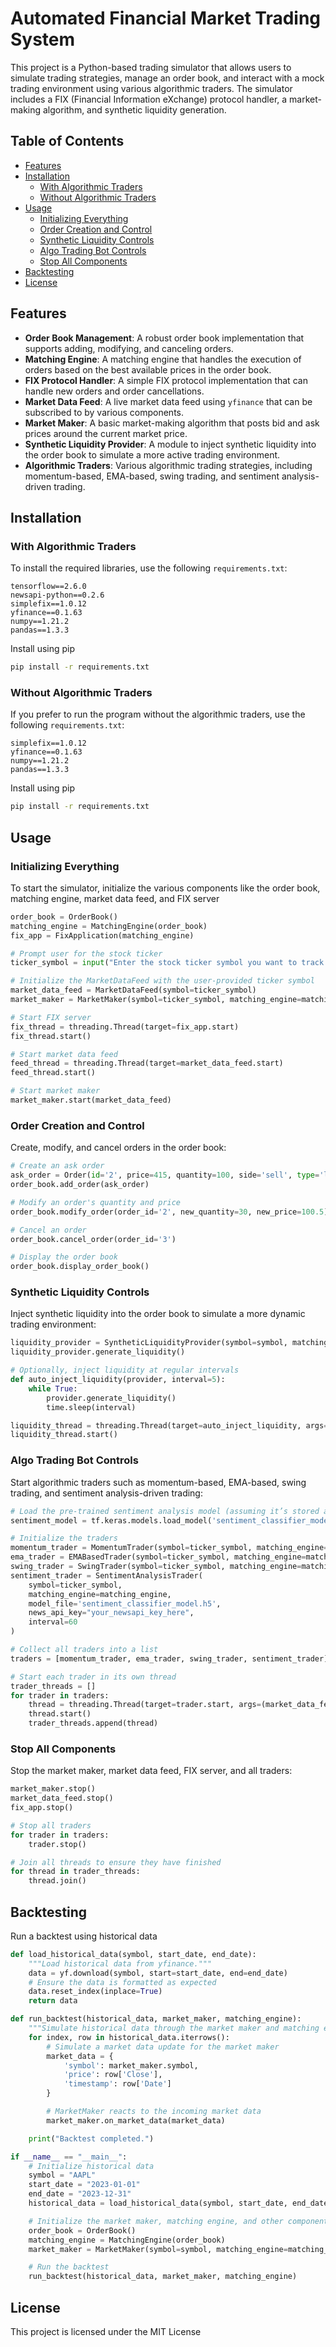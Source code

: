 # Automated Financial Market Trading System
 This project is a Python-based trading simulator that allows users to simulate trading strategies, manage an order book, and interact with a mock trading environment using various algorithmic traders. The simulator includes a FIX (Financial Information eXchange) protocol handler, a market-making algorithm, and synthetic liquidity generation.

## Table of Contents

- [Features](#features)
- [Installation](#installation)
  - [With Algorithmic Traders](#with-algorithmic-traders)
  - [Without Algorithmic Traders](#without-algorithmic-traders)
- [Usage](#usage)
  - [Initializing Everything](#initializing-everything)
  - [Order Creation and Control](#order-creation-and-control)
  - [Synthetic Liquidity Controls](#synthetic-liquidity-controls)
  - [Algo Trading Bot Controls](#algo-trading-bot-controls)
  - [Stop All Components](#stop-all-components)
- [Backtesting](#backtesting)
- [License](#license)

## Features

- **Order Book Management**: A robust order book implementation that supports adding, modifying, and canceling orders.
- **Matching Engine**: A matching engine that handles the execution of orders based on the best available prices in the order book.
- **FIX Protocol Handler**: A simple FIX protocol implementation that can handle new orders and order cancellations.
- **Market Data Feed**: A live market data feed using `yfinance` that can be subscribed to by various components.
- **Market Maker**: A basic market-making algorithm that posts bid and ask prices around the current market price.
- **Synthetic Liquidity Provider**: A module to inject synthetic liquidity into the order book to simulate a more active trading environment.
- **Algorithmic Traders**: Various algorithmic trading strategies, including momentum-based, EMA-based, swing trading, and sentiment analysis-driven trading.

## Installation

### With Algorithmic Traders

To install the required libraries, use the following `requirements.txt`:
```plaintext
tensorflow==2.6.0
newsapi-python==0.2.6
simplefix==1.0.12
yfinance==0.1.63
numpy==1.21.2
pandas==1.3.3
```
Install using pip
```bash
pip install -r requirements.txt
```

### Without Algorithmic Traders
If you prefer to run the program without the algorithmic traders, use the following `requirements.txt`:
```plaintext
simplefix==1.0.12
yfinance==0.1.63
numpy==1.21.2
pandas==1.3.3
```
Install using pip
```bash
pip install -r requirements.txt
```

## Usage
### Initializing Everything
To start the simulator, initialize the various components like the order book, matching engine, market data feed, and FIX server
```python
order_book = OrderBook()
matching_engine = MatchingEngine(order_book)
fix_app = FixApplication(matching_engine)

# Prompt user for the stock ticker
ticker_symbol = input("Enter the stock ticker symbol you want to track (e.g., AAPL): ").upper()

# Initialize the MarketDataFeed with the user-provided ticker symbol
market_data_feed = MarketDataFeed(symbol=ticker_symbol)
market_maker = MarketMaker(symbol=ticker_symbol, matching_engine=matching_engine)

# Start FIX server
fix_thread = threading.Thread(target=fix_app.start)
fix_thread.start()

# Start market data feed
feed_thread = threading.Thread(target=market_data_feed.start)
feed_thread.start()

# Start market maker
market_maker.start(market_data_feed)

```

### Order Creation and Control
Create, modify, and cancel orders in the order book:
```python
# Create an ask order
ask_order = Order(id='2', price=415, quantity=100, side='sell', type='limit', symbol='MSFT')
order_book.add_order(ask_order)

# Modify an order's quantity and price
order_book.modify_order(order_id='2', new_quantity=30, new_price=100.5)

# Cancel an order
order_book.cancel_order(order_id='3')

# Display the order book
order_book.display_order_book()

```
### Synthetic Liquidity Controls
Inject synthetic liquidity into the order book to simulate a more dynamic trading environment:
```python
liquidity_provider = SyntheticLiquidityProvider(symbol=symbol, matching_engine=matching_engine, num_orders=10)
liquidity_provider.generate_liquidity()

# Optionally, inject liquidity at regular intervals
def auto_inject_liquidity(provider, interval=5):
    while True:
        provider.generate_liquidity()
        time.sleep(interval)

liquidity_thread = threading.Thread(target=auto_inject_liquidity, args=(liquidity_provider, 5))  # Inject every 5 seconds
liquidity_thread.start()

```
### Algo Trading Bot Controls
Start algorithmic traders such as momentum-based, EMA-based, swing trading, and sentiment analysis-driven trading:
```python
# Load the pre-trained sentiment analysis model (assuming it’s stored as 'sentiment_classifier_model.h5')
sentiment_model = tf.keras.models.load_model('sentiment_classifier_model.h5')

# Initialize the traders
momentum_trader = MomentumTrader(symbol=ticker_symbol, matching_engine=matching_engine, interval=10)
ema_trader = EMABasedTrader(symbol=ticker_symbol, matching_engine=matching_engine, interval=30)
swing_trader = SwingTrader(symbol=ticker_symbol, matching_engine=matching_engine, interval=15)
sentiment_trader = SentimentAnalysisTrader(
    symbol=ticker_symbol,
    matching_engine=matching_engine,
    model_file='sentiment_classifier_model.h5',
    news_api_key="your_newsapi_key_here",
    interval=60
)

# Collect all traders into a list
traders = [momentum_trader, ema_trader, swing_trader, sentiment_trader]

# Start each trader in its own thread
trader_threads = []
for trader in traders:
    thread = threading.Thread(target=trader.start, args=(market_data_feed,))
    thread.start()
    trader_threads.append(thread)

```
### Stop All Components
Stop the market maker, market data feed, FIX server, and all traders:
```python
market_maker.stop()
market_data_feed.stop()
fix_app.stop()

# Stop all traders
for trader in traders:
    trader.stop()

# Join all threads to ensure they have finished
for thread in trader_threads:
    thread.join()

```

## Backtesting
Run a backtest using historical data
```python
def load_historical_data(symbol, start_date, end_date):
    """Load historical data from yfinance."""
    data = yf.download(symbol, start=start_date, end=end_date)
    # Ensure the data is formatted as expected
    data.reset_index(inplace=True)
    return data

def run_backtest(historical_data, market_maker, matching_engine):
    """Simulate historical data through the market maker and matching engine."""
    for index, row in historical_data.iterrows():
        # Simulate a market data update for the market maker
        market_data = {
            'symbol': market_maker.symbol,
            'price': row['Close'],
            'timestamp': row['Date']
        }

        # MarketMaker reacts to the incoming market data
        market_maker.on_market_data(market_data)

    print("Backtest completed.")

if __name__ == "__main__":
    # Initialize historical data
    symbol = "AAPL"
    start_date = "2023-01-01"
    end_date = "2023-12-31"
    historical_data = load_historical_data(symbol, start_date, end_date)

    # Initialize the market maker, matching engine, and other components
    order_book = OrderBook()
    matching_engine = MatchingEngine(order_book)
    market_maker = MarketMaker(symbol=symbol, matching_engine=matching_engine)

    # Run the backtest
    run_backtest(historical_data, market_maker, matching_engine)

```

## License
This project is licensed under the MIT License





